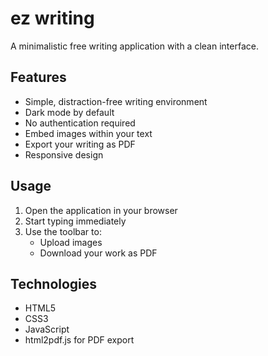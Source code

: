 # ez writing

A minimalistic free writing application with a clean interface.

## Features

- Simple, distraction-free writing environment
- Dark mode by default
- No authentication required
- Embed images within your text
- Export your writing as PDF
- Responsive design

## Usage

1. Open the application in your browser
2. Start typing immediately
3. Use the toolbar to:
   - Upload images
   - Download your work as PDF

## Technologies

- HTML5
- CSS3
- JavaScript
- html2pdf.js for PDF export

